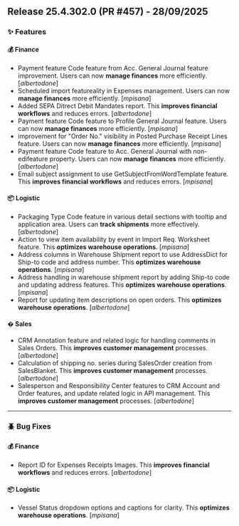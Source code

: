## Release 25.4.302.0 (PR #457) - 28/09/2025
### ✨ Features

#### 💰 Finance
  * Payment feature Code feature from Acc. General Journal feature improvement. Users can now **manage finances** more efficiently. [*albertodone*]
  * Scheduled import featureality in Expenses management. Users can now **manage finances** more efficiently. [*mpisana*]
  * Added SEPA Ditrect Debit Mandates report. This **improves financial workflows** and reduces errors. [*albertodone*]
  * Payment feature Code feature to Profile General Journal feature. Users can now **manage finances** more efficiently. [*mpisana*]
  * improvement for "Order No." visibility in Posted Purchase Receipt Lines feature. Users can now **manage finances** more efficiently. [*mpisana*]
  * Payment feature Code feature to Acc. General Journal with non-edifeature property. Users can now **manage finances** more efficiently. [*albertodone*]
  * Email subject assignment to use GetSubjectFromWordTemplate feature. This **improves financial workflows** and reduces errors. [*mpisana*]

#### 📦 Logistic
  * Packaging Type Code feature in various detail sections with tooltip and application area. Users can **track shipments** more effectively. [*albertodone*]
  * Action to view item availability by event in Import Req. Worksheet feature. This **optimizes warehouse operations**. [*mpisana*]
  * Address columns in Warehouse Shipment report to use AddressDict for Ship-to code and address number. This **optimizes warehouse operations**. [*mpisana*]
  * Address handling in warehouse shipment report by adding Ship-to code and updating address features. This **optimizes warehouse operations**. [*mpisana*]
  * Report for updating item descriptions on open orders. This **optimizes warehouse operations**. [*albertodone*]

#### �️ Sales
  * CRM Annotation feature and related logic for handling comments in Sales Orders. This **improves customer management** processes. [*albertodone*]
  * Calculation of shipping no. series during SalesOrder creation from SalesBlanket. This **improves customer management** processes. [*albertodone*]
  * Salesperson and Responsibility Center features to CRM Account and Order features, and update related logic in API management. This **improves customer management** processes. [*albertodone*]

---
### 🪲 Bug Fixes

#### 💰 Finance
  * Report ID for Expenses Receipts Images. This **improves financial workflows** and reduces errors. [*albertodone*]

#### 📦 Logistic
  * Vessel Status dropdown options and captions for clarity. This **optimizes warehouse operations**. [*mpisana*]

